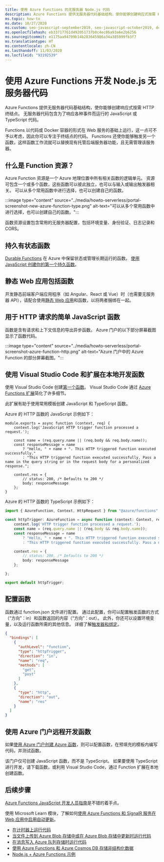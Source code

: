 ```yaml
---
title: 使用 Azure Functions 的无服务器 Node.js 代码
description: Azure Functions 提供无服务器代码基础结构，使你能够创建响应式按需 HTTP 终结点。
ms.topic: how-to
ms.date: 10/27/2020
ms.custom: seo-javascript-september2019, seo-javascript-october2019, devx-track-js, contperfq2
ms.openlocfilehash: eb33717761d492051737b0c4ec86a93a6e2b6256
ms.sourcegitcommit: e1175aa94709b14b283645986a34a385999fb3f7
ms.translationtype: HT
ms.contentlocale: zh-CN
ms.lasthandoff: 11/03/2020
ms.locfileid: "93192539"
---
```

# <a name="use-azure-functions-to-develop-nodejs-serverless-code"></a>使用 Azure Functions 开发 Node.js 无服务器代码

Azure Functions 提供无服务器代码基础结构，使你能够创建响应式按需 HTTP 终结点。 无服务器代码包含为了响应各种事件而运行的 JavaScript 或 TypeScript 代码。 

Functions 以代码或 Docker 容器的形式在 Web 服务的基础上运行，这一点可不予以考虑，因此你可以专注于终结点的代码。 Functions 还使你能够触发另一个函数，这样函数工作流就可以替换现有托管后端服务器功能，且无需管理该服务器。 

## <a name="what-is-a-function-resource"></a>什么是 Function 资源？

Azure Function 资源是一个 Azure 地理位置中所有相关函数的逻辑单元。 资源可包含一个或多个函数，这些函数可以彼此独立，也可以与输入或输出触发器相关。 可以从多个常用函数中进行选择，也可以创建自己的函数。

:::image type="content" source="../media/howto-serverless/portal-screenshot-new-azure-function-type.png" alt-text="可以从多个常用函数中进行选择，也可以创建自己的函数。":::

函数资源设置包含常用的无服务器配置，包括环境变量、身份验证、日志记录和 CORS。  

## <a name="durable-stateful-functions"></a>持久有状态函数 

[Durable Functions](/azure/azure-functions/durable/durable-functions-overview) 在 Azure 中保留状态或管理长期运行的函数。 [使用 JavaScript 创建你的第一个持久函数](/azure/azure-functions/durable/quickstart-js-vscode)。

## <a name="static-web-apps-include-functions"></a>静态 Web 应用包括函数 

开发静态前端客户端应用程序（如 Angular、React 或 Vue）时（也需要无服务器 API），请配合使用[静态 Web 应用](/azure/static-web-apps/getting-started?tabs=react)和函数，以将两者捆绑在一起。 

## <a name="a-simple-javascript-function-for-http-requests"></a>用于 HTTP 请求的简单 JavaScript 函数

函数是含有请求和上下文信息的导出异步函数。 Azure 门户的以下部分屏幕截图显示了函数代码。 

:::image type="content" source="../media/howto-serverless/portal-screenshot-azure-function-http.png" alt-text="Azure 门户中的 Azure Function 的部分屏幕截图。":::

## <a name="develop-functions-locally-with-visual-studio-code-and-extensions"></a>使用 Visual Studio Code 和扩展在本地开发函数

使用 Visual Studio Code 创建[第一个函数](/azure/azure-functions/functions-create-first-function-vs-code)。 Visual Studio Code 通过 [Azure Functions 扩展](https://marketplace.visualstudio.com/items?itemName=ms-azuretools.vscode-azurefunctions)简化了许多细节。

此扩展有助于使用常用模板创建 JavaScript 和 TypeScript 函数。 

Azure 的 HTTP 函数的 JavaScript 示例如下： 

```nodejs
module.exports = async function (context, req) {
    context.log('JavaScript HTTP trigger function processed a request.');

    const name = (req.query.name || (req.body && req.body.name));
    const responseMessage = name
        ? "Hello, " + name + ". This HTTP triggered function executed successfully."
        : "This HTTP triggered function executed successfully. Pass a name in the query string or in the request body for a personalized response.";

    context.res = {
        // status: 200, /* Defaults to 200 */
        body: responseMessage
    };
}
```

Azure 的 HTTP 函数的 TypeScript 示例如下： 

```typescript
import { AzureFunction, Context, HttpRequest } from "@azure/functions"

const httpTrigger: AzureFunction = async function (context: Context, req: HttpRequest): Promise<void> {
    context.log('HTTP trigger function processed a request.');
    const name = (req.query.name || (req.body && req.body.name));
    const responseMessage = name
        ? "Hello, " + name + ". This HTTP triggered function executed successfully."
        : "This HTTP triggered function executed successfully. Pass a name in the query string or in the request body for a personalized response.";

    context.res = {
        // status: 200, /* Defaults to 200 */
        body: responseMessage
    };

};

export default httpTrigger;
```

## <a name="configuring-the-function"></a>配置函数

函数通过 function.json 文件进行配置。 通过此配置，你可以配置触发函数的方式（“方向”：in）和函数返回的内容（“方向”：out）。 此外，你还可以设置环境变量，以及运行函数所需的其他信息。 详细了解[触发器和绑定](/azure/azure-functions/functions-triggers-bindings?tabs=javascript.md)。 

```json
{
  "bindings": [
    {
      "authLevel": "function",
      "type": "httpTrigger",
      "direction": "in",
      "name": "req",
      "methods": [
        "get",
        "post"
      ]
    },
    {
      "type": "http",
      "direction": "out",
      "name": "res"
    }
  ]
}
```

## <a name="develop-functions-remotely-using-the-azure-portal"></a>使用 Azure 门户远程开发函数

如果[使用 Azure 门户创建 Azure 函数](https://ms.portal.azure.com/#create/Microsoft.FunctionApp)，则可以配置函数，在预填充的模板内编写代码，并测试函数。 

该门户仅可创建 JavaScript 函数，而不是 TypeScript。 如果要使用 TypeScript 进行开发，请下载函数，或利用 Visual Studio Code，通过 Function 扩展在本地创建函数。 

## <a name="next-steps"></a>后续步骤

[Azure Functions JavaScript 开发人员指南](/azure/azure-functions/functions-reference-node)是不错的着手点。 

使用 Microsoft Learn 模块，了解如何[使用 Azure Functions 和 SignalR 服务在 Web 应用中启用自动更新](/learn/modules/automatic-update-of-a-webapp-using-azure-functions-and-signalr/)。

* [在计时器上运行代码](/azure/azure-functions/functions-create-scheduled-function)
* [当文件上传到 Azure Blob 存储中或在 Azure Blob 存储中更新时运行代码](/azure/storage/blobs/storage-upload-process-images?tabs=nodejsv10)
* [在消息写入 Azure 队列存储时运行代码](/azure/azure-functions/functions-create-storage-queue-triggered-function)
* [使用 Azure Functions 和 Azure Cosmos DB 存储非结构化数据](/azure/azure-functions/functions-integrate-store-unstructured-data-cosmosdb?tabs=javascript)
* [Node.js + Azure Functions 示例](/samples/browse/?languages=javascript%2Cnodejs&products=azure-functions)